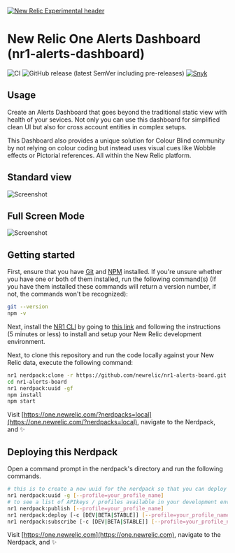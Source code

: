 
[![New Relic Experimental header](https://github.com/newrelic/open-source-office/raw/master/examples/categories/images/Experimental.png)](https://github.com/newrelic/open-source-office/blob/master/examples/categories/index.md#new-relic-experimental)

# New Relic One Alerts Dashboard (nr1-alerts-dashboard)

![CI](https://github.com/newrelic-experimental/nr1-alerts-board/workflows/CI/badge.svg) ![GitHub release (latest SemVer including pre-releases)](https://img.shields.io/github/v/release/newrelic-experimental/nr1-alerts-board?include_prereleases&sort=semver) [![Snyk](https://snyk.io/test/github/newrelic-experimental/nr1-alerts-board/badge.svg)](https://snyk.io/test/github/newrelic-experimental/nr1-alerts-board)

## Usage

Create an Alerts Dashboard that goes beyond the traditional static view with health of your sevices. Not only you can use this dashboard for simplified clean UI but also for cross account entities in complex setups.

This Dashboard also provides a unique solution for Colour Blind community by not relying on colour coding but instead uses visual cues like Wobble effects or Pictorial references. All within the New Relic platform.

## Standard view

![Screenshot](./screenshots/1.png)

## Full Screen Mode

![Screenshot](./screenshots/2.png)

## Getting started

First, ensure that you have [Git](https://git-scm.com/book/en/v2/Getting-Started-Installing-Git) and [NPM](https://www.npmjs.com/get-npm) installed. If you're unsure whether you have one or both of them installed, run the following command(s) (If you have them installed these commands will return a version number, if not, the commands won't be recognized):

```bash
git --version
npm -v
```

Next, install the [NR1 CLI](https://one.newrelic.com/launcher/developer-center.launcher) by going to [this link](https://one.newrelic.com/launcher/developer-center.launcher) and following the instructions (5 minutes or less) to install and setup your New Relic development environment.

Next, to clone this repository and run the code locally against your New Relic data, execute the following command:

```bash
nr1 nerdpack:clone -r https://github.com/newrelic/nr1-alerts-board.git
cd nr1-alerts-board
nr1 nerdpack:uuid -gf
npm install
npm start
```

Visit [https://one.newrelic.com/?nerdpacks=local](https://one.newrelic.com/?nerdpacks=local), navigate to the Nerdpack, and :sparkles:

## Deploying this Nerdpack

Open a command prompt in the nerdpack's directory and run the following commands.

```bash
# this is to create a new uuid for the nerdpack so that you can deploy it to your account
nr1 nerdpack:uuid -g [--profile=your_profile_name]
# to see a list of APIkeys / profiles available in your development environment, run nr1 credentials:list
nr1 nerdpack:publish [--profile=your_profile_name]
nr1 nerdpack:deploy [-c [DEV|BETA|STABLE]] [--profile=your_profile_name]
nr1 nerdpack:subscribe [-c [DEV|BETA|STABLE]] [--profile=your_profile_name]
```

Visit [https://one.newrelic.com](https://one.newrelic.com), navigate to the Nerdpack, and :sparkles:
